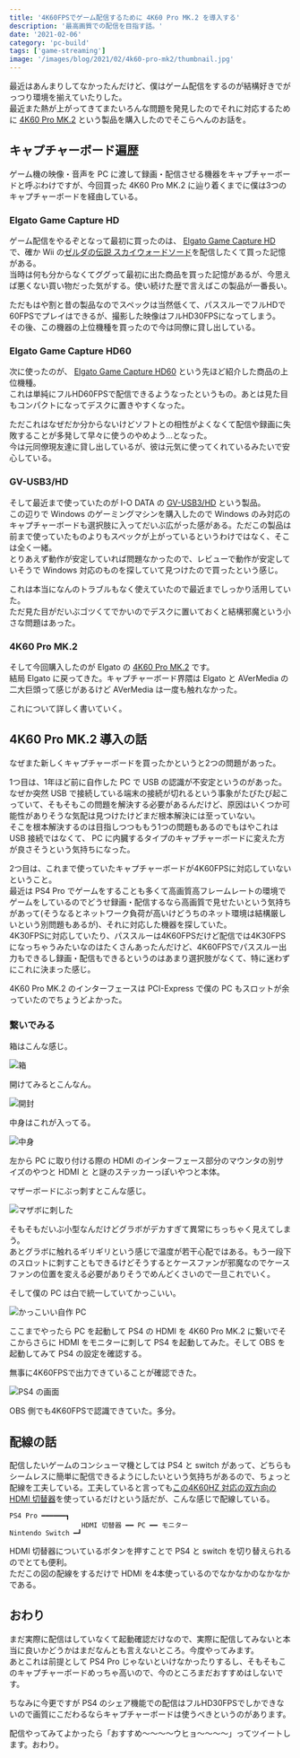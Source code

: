```yaml
---
title: '4K60FPSでゲーム配信するために 4K60 Pro MK.2 を導入する'
description: '最高画質での配信を目指す話。'
date: '2021-02-06'
category: 'pc-build'
tags: ['game-streaming']
image: '/images/blog/2021/02/4k60-pro-mk2/thumbnail.jpg'
---
```


最近はあんまりしてなかったんだけど、僕はゲーム配信をするのが結構好きでがっつり環境を揃えていたりした。  
最近また熱が上がってきてまたいろんな問題を発見したのでそれに対応するために [4K60 Pro MK.2](https://www.amazon.co.jp/gp/product/B07VWXCXM7/) という製品を購入したのでそこらへんのお話を。

## キャプチャーボード遍歴

ゲーム機の映像・音声を PC に渡して録画・配信させる機器をキャプチャーボードと呼ぶわけですが、今回買った 4K60 Pro MK.2 に辿り着くまでに僕は3つのキャプチャーボードを経由している。

### Elgato Game Capture HD

ゲーム配信をやるぞとなって最初に買ったのは、 [Elgato Game Capture HD](https://www.amazon.co.jp/HD/dp/B0082J1YCE) で、確か Wii の[ゼルダの伝説 スカイウォードソード](https://www.nintendo.co.jp/wii/souj/)を配信したくて買った記憶がある。  
当時は何も分からなくてググって最初に出た商品を買った記憶があるが、今思えば悪くない買い物だった気がする。使い続けた歴で言えばこの製品が一番長い。

ただもはや割と昔の製品なのでスペックは当然低くて、パススルーでフルHDで60FPSでプレイはできるが、撮影した映像はフルHD30FPSになってしまう。  
その後、この機器の上位機種を買ったので今は同僚に貸し出している。

### Elgato Game Capture HD60

次に使ったのが、 [Elgato Game Capture HD60](https://www.amazon.co.jp/dp/B00MIQ40JQ) という先ほど紹介した商品の上位機種。  
これは単純にフルHD60FPSで配信できるようなったというもの。あとは見た目もコンパクトになってデスクに置きやすくなった。

ただこれはなぜだか分からないけどソフトとの相性がよくなくて配信や録画に失敗することが多発して早々に使うのやめよう…となった。  
今は元同僚現友達に貸し出しているが、彼は元気に使ってくれているみたいで安心している。

### GV-USB3/HD

そして最近まで使っていたのが I-O DATA の [GV-USB3/HD](https://www.amazon.co.jp/gp/product/B075KHQ5GF) という製品。  
この辺りで Windows のゲーミングマシンを購入したので Windows のみ対応のキャプチャーボードも選択肢に入ってだいぶ広がった感がある。ただこの製品は前まで使っていたものよりもスペックが上がっているというわけではなく、そこは全く一緒。  
とりあえず動作が安定していれば問題なかったので、レビューで動作が安定していそうで Windows 対応のものを探していて見つけたので買ったという感じ。

これは本当になんのトラブルもなく使えていたので最近までしっかり活用していた。  
ただ見た目がだいぶゴツくてでかいのでデスクに置いておくと結構邪魔という小さな問題はあった。

### 4K60 Pro MK.2

そして今回購入したのが Elgato の [4K60 Pro MK.2](https://www.amazon.co.jp/gp/product/B07VWXCXM7) です。  
結局 Elgato に戻ってきた。キャプチャーボード界隈は Elgato と AVerMedia の二大巨頭って感じがあるけど AVerMedia は一度も触れなかった。

これについて詳しく書いていく。

## 4K60 Pro MK.2 導入の話

なぜまた新しくキャプチャーボードを買ったかというと2つの問題があった。

1つ目は、1年ほど前に自作した PC で USB の認識が不安定というのがあった。なぜか突然 USB で接続している端末の接続が切れるという事象がたびたび起こっていて、そもそもこの問題を解決する必要があるんだけど、原因はいくつか可能性がありそうな気配は見つけたけどまだ根本解決には至っていない。  
そこを根本解決するのは目指しつつももう1つの問題もあるのでもはやこれは USB 接続ではなくて、 PC に内臓するタイプのキャプチャーボードに変えた方が良さそうという気持ちになった。

2つ目は、これまで使っていたキャプチャーボードが4K60FPSに対応していないということ。  
最近は PS4 Pro でゲームをすることも多くて高画質高フレームレートの環境でゲームをしているのでどうせ録画・配信するなら高画質で見せたいという気持ちがあって(そうなるとネットワーク負荷が高いけどうちのネット環境は結構厳しいという別問題もあるが)、それに対応した機器を探していた。  
4K30FPSに対応していたり、パススルーは4K60FPSだけど配信では4K30FPSになっちゃうみたいなのはたくさんあったんだけど、4K60FPSでパススルー出力もできるし録画・配信もできるというのはあまり選択肢がなくて、特に迷わずにこれに決まった感じ。

4K60 Pro MK.2 のインターフェースは PCI-Express で僕の PC もスロットが余っていたのでちょうどよかった。

### 繋いでみる

箱はこんな感じ。

![箱](/images/blog/2021/02/4k60-pro-mk2/01.jpg '箱')

開けてみるとこんなん。

![開封](/images/blog/2021/02/4k60-pro-mk2/02.jpg '開封')

中身はこれが入ってる。

![中身](/images/blog/2021/02/4k60-pro-mk2/03.jpg '中身')

左から PC に取り付ける際の HDMI のインターフェース部分のマウンタの別サイズのやつと HDMI と と謎のステッカーっぽいやつと本体。

マザーボードにぶっ刺すとこんな感じ。

![マザボに刺した](/images/blog/2021/02/4k60-pro-mk2/04.jpg 'マザボに刺した')

そもそもだいぶ小型なんだけどグラボがデカすぎて異常にちっちゃく見えてしまう。  
あとグラボに触れるギリギリという感じで温度が若干心配ではある。もう一段下のスロットに刺すこともできるけどそうするとケースファンが邪魔なのでケースファンの位置を変える必要がありそうでめんどくさいので一旦これでいく。

そして僕の PC は白で統一していてかっこいい。

![かっこいい自作 PC](/images/blog/2021/02/4k60-pro-mk2/05.jpg 'かっこいい自作 PC')

ここまでやったら PC を起動して PS4 の HDMI を 4K60 Pro MK.2 に繋いでそこからさらに HDMI をモニターに刺して PS4 を起動してみた。そして OBS を起動してみて PS4 の設定を確認する。

無事に4K60FPSで出力できていることが確認できた。

![PS4 の画面](/images/blog/2021/02/4k60-pro-mk2/06.png 'PS4 の画面')

OBS 側でも4K60FPSで認識できていた。多分。

## 配線の話

配信したいゲームのコンシューマ機としては PS4 と switch があって、どちらもシームレスに簡単に配信できるようにしたいという気持ちがあるので、ちょっと配線を工夫している。工夫していると言っても[この4K60HZ 対応の双方向の HDMI 切替器](https://www.amazon.co.jp/gp/product/B07LFRVQR2)を使っているだけという話だが、こんな感じで配線している。

```
PS4 Pro ━━━━━━┓
                  HDMI 切替器 ━━ PC ━━ モニター
Nintendo Switch ━┛
```

HDMI 切替器についているボタンを押すことで PS4 と switch を切り替えられるのでとても便利。  
ただこの図の配線をするだけで HDMI を4本使っているのでなかなかのなかなかである。

## おわり

まだ実際に配信はしていなくて起動確認だけなので、実際に配信してみないと本当に良いかどうかはまだなんとも言えないところ。今度やってみます。  
あとこれは前提として PS4 Pro じゃないといけなかったりするし、そもそもこのキャプチャーボードめっちゃ高いので、今のところまだおすすめはしないです。

ちなみに今更ですが PS4 のシェア機能での配信はフルHD30FPSでしかできないので画質にこだわるならキャプチャーボードは使うべきというのがあります。

配信やってみてよかったら「おすすめ〜〜〜〜ウヒョ〜〜〜〜」ってツイートします。おわり。
